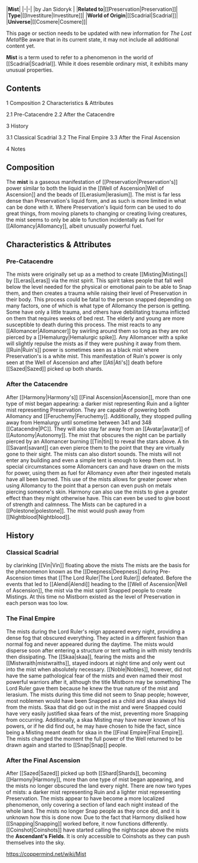 |**Mist**|
|-|-|
|by  Jan Sidoryk |
|**Related to**|[[Preservation\|Preservation]]|
|**Type**|[[Investiture\|Investiture]]|
|**World of Origin**|[[Scadrial\|Scadrial]]|
|**Universe**|[[Cosmere\|Cosmere]]|

This page or section needs to be updated with new information for *The Lost Metal*!Be aware that in its current state, it may not include all additional content yet.

**Mist** is a term used to refer to a phenomenon in the world of [[Scadrial\|Scadrial]]. While it does resemble ordinary mist, it exhibits many unusual properties.

## Contents

1 Composition
2 Characteristics & Attributes

2.1 Pre-Catacendre
2.2 After the Catacendre


3 History

3.1 Classical Scadrial
3.2 The Final Empire
3.3 After the Final Ascension


4 Notes


## Composition
The **mist** is a gaseous manifestation of [[Preservation\|Preservation's]] power similar to both the liquid in the [[Well of Ascension\|Well of Ascension]] and the beads of [[Lerasium\|lerasium]]. The mist is far less dense than Preservation's liquid form, and as such is more limited in what can be done with it. Where Preservation's liquid form can be used to do great things, from moving planets to changing or creating living creatures, the mist seems to only be able to function incidentally as fuel for [[Allomancy\|Allomancy]], albeit unusually powerful fuel.

## Characteristics & Attributes
### Pre-Catacendre
The mists were originally set up as a method to create [[Misting\|Mistings]] by [[Leras\|Leras]] via the mist spirit. This spirit takes people that fall well below the level needed for the physical or emotional pain to be able to Snap them, and then creates a trauma while raising their level of Preservation in their body. This process could be fatal to the person snapped depending on many factors, one of which is what type of Allomancy the person is getting. Some have only a little trauma, and others have debilitating trauma inflicted on them that requires weeks of bed rest. The elderly and young are more susceptible to death during this process.
The mist reacts to any [[Allomancer\|Allomancer]] by swirling around them so long as they are not pierced by a [[Hemalurgy\|Hemalurgic spike]]. Any Allomancer with a spike will slightly repulse the mists as if they were pushing it away from them.
[[Ruin\|Ruin's]] power is sometimes seen as a black mist where Preservation's is a white mist. This manifestation of Ruin's power is only seen at the Well of Ascension and after [[Ati\|Ati's]] death before [[Sazed\|Sazed]] picked up both shards.

### After the Catacendre
After [[Harmony\|Harmony's]] [[Final Ascension\|Ascension]], more than one type of mist began appearing: a darker mist representing Ruin and a lighter mist representing Preservation. They are capable of powering both Allomancy and [[Feruchemy\|Feruchemy]]. Additionally, they stopped pulling away from Hemalurgy until sometime between 341 and 348 [[Catacendre\|PC]]. They will also stay far away from an [[Avatar\|avatar]] of [[Autonomy\|Autonomy]].
The mist that obscures the night can be partially pierced by an Allomancer burning [[Tin\|tin]] to reveal the stars above. A tin [[Savant\|savant]] can even pierce them to the point that they are virtually gone to their sight. The mists can also distort sounds. The mists will not enter any building and even a simple tent is enough to keep them out.
In special circumstances some Allomancers can and have drawn on the mists for power, using them as fuel for Allomancy even after their ingested metals have all been burned. This use of the mists allows for greater power when using Allomancy to the point that a person can even push on metals piercing someone's skin. Harmony can also use the mists to give a greater effect than they might otherwise have. This can even be used to give boost of strength and calmness.
The Mists can be captured in a [[Polestone\|polestone]]. The mist would push away from [[Nightblood\|Nightblood]].

## History
### Classical Scadrial
 by  clarinking  [[Vin\|Vin]] floating above the mists
The mists are the basis for the phenomenon known as the [[Deepness\|Deepness]] during Pre-Ascension times that [[The Lord Ruler\|The Lord Ruler]] defeated. Before the events that led to [[Alendi\|Alendi]] heading to the [[Well of Ascension\|Well of Ascension]], the mist via the mist spirit Snapped people to create Mistings. At this time no Mistborn existed as the level of Preservation in each person was too low.

### The Final Empire
The mists during the Lord Ruler's reign appeared every night, providing a dense fog that obscured everything. They acted in a different fashion than normal fog and never appeared during the daytime. The mists would disperse soon after entering a structure or tent wafting in with misty tendrils then dissipating. The [[Skaa\|skaa]], fearing the mists and the [[Mistwraith\|mistwraiths]], stayed indoors at night time and only went out into the mist when absolutely necessary. [[Noble\|Nobles]], however, did not have the same pathological fear of the mists and even named their most powerful warriors after it, although the title Mistborn may be something The Lord Ruler gave them because he knew the true nature of the mist and lerasium.
The mists during this time did not seem to Snap people; however, most noblemen would have been Snapped as a child and skaa always hid from the mists. Skaa that did go out in the mist and were Snapped could have very easily justified skaa fears of the mist, preventing more Snapping from occurring. Additionally, a skaa Misting may have never known of his powers, or if he did find out, he may have chosen to hide the fact, since being a Misting meant death for skaa in the [[Final Empire\|Final Empire]]. The mists changed the moment the full power of the Well returned to be drawn again and started to [[Snap\|Snap]] people.

### After the Final Ascension
After [[Sazed\|Sazed]] picked up both [[Shard\|Shards]], becoming [[Harmony\|Harmony]], more than one type of mist began appearing, and the mists no longer obscured the land every night. There are now two types of mists: a darker mist representing Ruin and a lighter mist representing Preservation. The mists appear to have become a more localized phenomenon, only covering a section of land each night instead of the whole land. The mists no longer Snap people as they once did, and it is unknown how this is done now. Due to the fact that Harmony disliked how [[Snapping\|Snapping]] worked before, it now functions differently.
[[Coinshot\|Coinshots]] have started calling the nightscape above the mists the **Ascendant's Fields**. It is only accessible to Coinshots as they can push themselves into the sky.



https://coppermind.net/wiki/Mist